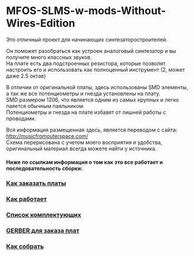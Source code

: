 # MFOS-SLMS-w-mods-Without-Wires-Edition

Это отличный проект для начинающих синтезаторостроителей.<p>
Он поможет разобраться как устроен аналоговый синтезатор и вы получите много классных звуков.<br>
На плате есть два подстроечных резистора, которые позволят настроить его и использовать как полноценный инструмент (2, может даже 2.5 октав)<p>

В отличии от оригинальной платы, здесь использованы SMD элементы, а так же все потенциометры и гнезда установлены на плату.<br>
SMD размером 1206, что является одним из самых крупных и легко паяется обычным паяльником.<br>
Потенциометры и гнезда на плате избавят от лишней работы с проводами.<br>

Вся информация размещенная здесь, является переводом с сайта: http://musicfromouterspace.com/<br>
Схема перерисована с учетом моего восприятия и удобства, оригинальный материал всегда можете найти у источника.

#### Ниже по ссылкам информация о том как это все работает и последовательность сборки:

### [Как заказать платы](https://github.com/EugeneCarlo/OVERLY-LOWERLY-Guitar-Pedal/blob/main/How%20to%20get%20PCB/README.md)

### [Как работает](https://github.com/EugeneCarlo/MFOS-SLMS-Without-Wires-Edition/tree/main/How%20it%20works#readme)

### [Список комплектующих](https://github.com/EugeneCarlo/MFOS-SLMS-Without-Wires-Edition/blob/main/BOM/README.md)

### [GERBER для заказа плат](https://github.com/EugeneCarlo/MFOS-SLMS-Without-Wires-Edition/tree/main/PCB)

### [Как собрать](https://github.com/EugeneCarlo/MFOS-SLMS-Without-Wires-Edition/blob/main/How%20to%20assemble/README.md)

